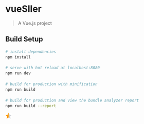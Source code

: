# vueSller

> A Vue.js project

## Build Setup

``` bash
# install dependencies
npm install

# serve with hot reload at localhost:8080
npm run dev

# build for production with minification
npm run build

# build for production and view the bundle analyzer report
npm run build --report
```
![图片提示文字](https://github.com/observes/Vue-seller/blob/master/src/components/star/star24_half2x.png)
